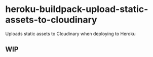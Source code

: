# heroku-buildpack-upload-static-assets-to-cloudinary
Uploads static assets to Cloudinary when deploying to Heroku

## WIP
